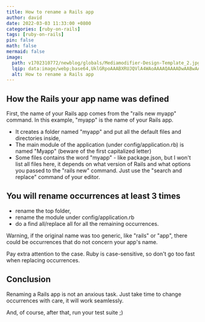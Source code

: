 ```yaml
---
title: How to rename a Rails app
author: david
date: 2022-03-03 11:33:00 +0800
categories: [ruby-on-rails]
tags: [ruby-on-rails]
pin: false
math: false
mermaid: false
image:
  path: v1702310772/newblog/globals/Mediamodifier-Design-Template_2.jpg
  lqip: data:image/webp;base64,UklGRpoAAABXRUJQVlA4WAoAAAAQAAAADwAABwAAQUxQSDIAAAARL0AmbZurmr57yyIiqE8oiG0bejIYEQTgqiDA9vqnsUSI6H+oAERp2HZ65qP/VIAWAFZQOCBCAAAA8AEAnQEqEAAIAAVAfCWkAALp8sF8rgRgAP7o9FDvMCkMde9PK7euH5M1m6VWoDXf2FkP3BqV0ZYbO6NA/VFIAAAA
  alt: How to rename a Rails app
---
```


## How the Rails your app name was defined

First, the name of your Rails app comes from the "rails new myapp" command. In this example, "myapp" is the name of your Rails app.

 - It creates a folder named "myapp" and put all the default files and directories inside,
 - The main module of the application (under config/application.rb) is named "Myapp" (beware of the first capitalized letter)
 - Some files contains the word "myapp" - like package.json, but I won't list all files here, it depends on what version of Rails and what options you passed to the "rails new" command. Just use the "search and replace" command of your editor.

## You will rename occurrences at least 3 times

 - rename the top folder,
 - rename the module under config/application.rb
 - do a find all/replace all for all the remaining occurrences.

Warning, if the original name was too generic, like "rails" or "app", there could be occurrences that do not concern your app's name.

Pay extra attention to the case. Ruby is case-sensitive, so don't go too fast when replacing occurrences.

## Conclusion

Renaming a Rails app is not an anxious task. Just take time to change occurrences with care, it will work seamlessly.

And, of course, after that, run your test suite ;)